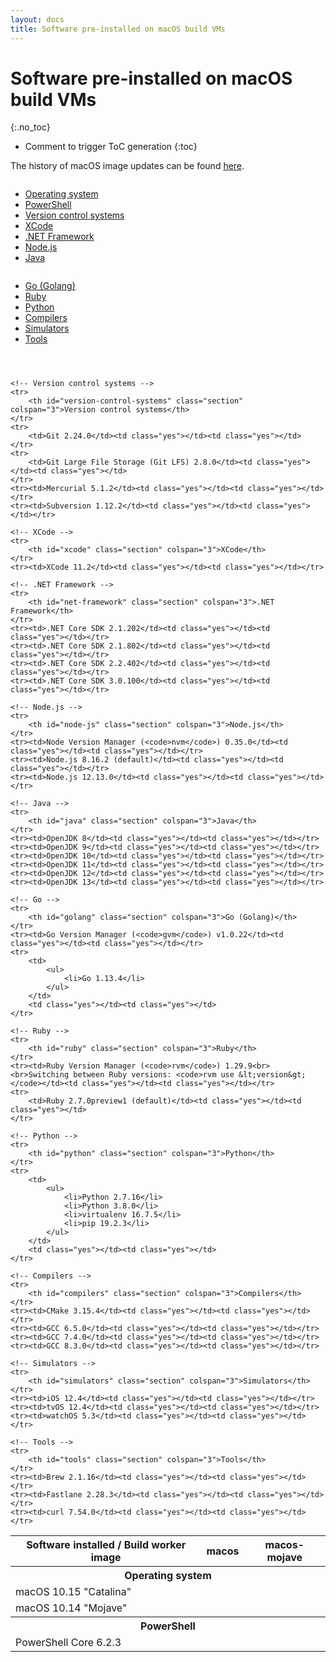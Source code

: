 ```yaml
---
layout: docs
title: Software pre-installed on macOS build VMs
---
```


<!-- markdownlint-disable MD022 MD032 -->
# Software pre-installed on macOS build VMs
{:.no_toc}

* Comment to trigger ToC generation
{:toc}
<!-- markdownlint-enable MD022 MD032 -->

The history of macOS image updates can be found [here](/updates/).

<div class="row">
    <div class="columns medium-4">
        <ul>
            <li><a href="#operating-system">Operating system</a></li>
            <li><a href="#powershell">PowerShell</a></li>
            <li><a href="#version-control-systems">Version control systems</a></li>
            <li><a href="#xcode">XCode</a></li>
            <li><a href="#net-framework">.NET Framework</a></li>
            <li><a href="#node-js">Node.js</a></li>
            <li><a href="#java">Java</a></li>
        </ul>
    </div>
    <div class="columns medium-4">
        <ul>
            <li><a href="#golang">Go (Golang)</a></li>
            <li><a href="#ruby">Ruby</a></li>
            <li><a href="#python">Python</a></li>
            <li><a href="#compilers">Compilers</a></li>
            <li><a href="#simulators">Simulators</a></li>
            <li><a href="#tools">Tools</a></li>
        </ul>
    </div>
    <div class="columns medium-4">
        <ul>
        </ul>
    </div>
</div>

<table class="software-list">
    <tr>
        <th>Software installed / Build worker image</th>
        <th class="rotate"><span>macos</span></th>
        <th class="rotate"><span>macos-mojave</span></th>
    </tr>
    <tr>
        <th id="operating-system" class="section" colspan="3">Operating system</th>
    </tr>
    <tr>
        <td>macOS 10.15 "Catalina"</td>
        <td class="yes"></td><td class="no"></td>
    </tr>
    <tr>
        <td>macOS 10.14 "Mojave"</td>
        <td class="no"></td><td class="yes"></td>
    </tr>
    <tr>
        <th id="powershell" class="section" colspan="3">PowerShell</th>
    </tr>
    <tr><td>PowerShell Core 6.2.3</td><td class="yes"></td><td class="yes"></td></tr>

    <!-- Version control systems -->
    <tr>
        <th id="version-control-systems" class="section" colspan="3">Version control systems</th>
    </tr>
    <tr>
        <td>Git 2.24.0</td><td class="yes"></td><td class="yes"></td>
    </tr>
    <tr>
        <td>Git Large File Storage (Git LFS) 2.8.0</td><td class="yes"></td><td class="yes"></td>
    </tr>
    <tr><td>Mercurial 5.1.2</td><td class="yes"></td><td class="yes"></td></tr>
    <tr><td>Subversion 1.12.2</td><td class="yes"></td><td class="yes"></td></tr>

    <!-- XCode -->
    <tr>
        <th id="xcode" class="section" colspan="3">XCode</th>
    </tr>
    <tr><td>XCode 11.2</td><td class="yes"></td><td class="yes"></td></tr>

    <!-- .NET Framework -->
    <tr>
        <th id="net-framework" class="section" colspan="3">.NET Framework</th>
    </tr>
    <tr><td>.NET Core SDK 2.1.202</td><td class="yes"></td><td class="yes"></td></tr>
    <tr><td>.NET Core SDK 2.1.802</td><td class="yes"></td><td class="yes"></td></tr>
    <tr><td>.NET Core SDK 2.2.402</td><td class="yes"></td><td class="yes"></td></tr>
    <tr><td>.NET Core SDK 3.0.100</td><td class="yes"></td><td class="yes"></td></tr>

    <!-- Node.js -->
    <tr>
        <th id="node-js" class="section" colspan="3">Node.js</th>
    </tr>
    <tr><td>Node Version Manager (<code>nvm</code>) 0.35.0</td><td class="yes"></td><td class="yes"></td></tr>
    <tr><td>Node.js 8.16.2 (default)</td><td class="yes"></td><td class="yes"></td></tr>
    <tr><td>Node.js 12.13.0</td><td class="yes"></td><td class="yes"></td></tr>

    <!-- Java -->
    <tr>
        <th id="java" class="section" colspan="3">Java</th>
    </tr>
    <tr><td>OpenJDK 8</td><td class="yes"></td><td class="yes"></td></tr>
    <tr><td>OpenJDK 9</td><td class="yes"></td><td class="yes"></td></tr>
    <tr><td>OpenJDK 10</td><td class="yes"></td><td class="yes"></td></tr>
    <tr><td>OpenJDK 11</td><td class="yes"></td><td class="yes"></td></tr>
    <tr><td>OpenJDK 12</td><td class="yes"></td><td class="yes"></td></tr>
    <tr><td>OpenJDK 13</td><td class="yes"></td><td class="yes"></td></tr>

    <!-- Go -->
    <tr>
        <th id="golang" class="section" colspan="3">Go (Golang)</th>
    </tr>
    <tr><td>Go Version Manager (<code>gvm</code>) v1.0.22</td><td class="yes"></td><td class="yes"></td></tr>
    <tr>
        <td>
            <ul>
                <li>Go 1.13.4</li>
            </ul>
        </td>
        <td class="yes"></td><td class="yes"></td>
    </tr>

    <!-- Ruby -->
    <tr>
        <th id="ruby" class="section" colspan="3">Ruby</th>
    </tr>
    <tr><td>Ruby Version Manager (<code>rvm</code>) 1.29.9<br><br>Switching between Ruby versions: <code>rvm use &lt;version&gt;</code></td><td class="yes"></td><td class="yes"></td></tr>
    <tr>
        <td>Ruby 2.7.0preview1 (default)</td><td class="yes"></td><td class="yes"></td>
    </tr>

    <!-- Python -->
    <tr>
        <th id="python" class="section" colspan="3">Python</th>
    </tr>
    <tr>
        <td>
            <ul>
                <li>Python 2.7.16</li>
                <li>Python 3.8.0</li>
                <li>virtualenv 16.7.5</li>
                <li>pip 19.2.3</li>
            </ul>
        </td>
        <td class="yes"></td><td class="yes"></td>
    </tr>

    <!-- Compilers -->
    <tr>
        <th id="compilers" class="section" colspan="3">Compilers</th>
    </tr>
    <tr><td>CMake 3.15.4</td><td class="yes"></td><td class="yes"></td></tr>
    <tr><td>GCC 6.5.0</td><td class="yes"></td><td class="yes"></td></tr>
    <tr><td>GCC 7.4.0</td><td class="yes"></td><td class="yes"></td></tr>
    <tr><td>GCC 8.3.0</td><td class="yes"></td><td class="yes"></td></tr>

    <!-- Simulators -->
    <tr>
        <th id="simulators" class="section" colspan="3">Simulators</th>
    </tr>
    <tr><td>iOS 12.4</td><td class="yes"></td><td class="yes"></td></tr>
    <tr><td>tvOS 12.4</td><td class="yes"></td><td class="yes"></td></tr>
    <tr><td>watchOS 5.3</td><td class="yes"></td><td class="yes"></td></tr>

    <!-- Tools -->
    <tr>
        <th id="tools" class="section" colspan="3">Tools</th>
    </tr>
    <tr><td>Brew 2.1.16</td><td class="yes"></td><td class="yes"></td></tr>
    <tr><td>Fastlane 2.28.3</td><td class="yes"></td><td class="yes"></td></tr>
    <tr><td>curl 7.54.0</td><td class="yes"></td><td class="yes"></td></tr>
</table>